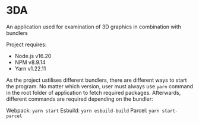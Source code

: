 # 3DA
An application used for examination of 3D graphics in combination with bundlers

Project requires:
- Node.js v16.20
- NPM v8.9.14
- Yarn v1.22.11

As the project ustilises different bundlers, there are different ways to start the program. No matter which version, user must always use `yarn` command in the root folder of application to fetch required packages. Afterwards, different commands are required depending on the bundler:

Webpack: `yarn start`
Esbuild: `yarn esbuild-build`
Parcel: `yarn start-parcel`